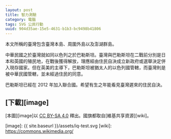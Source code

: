 ```yaml
---
layout: post
title: 智力測驗
category: 電腦
tags: SVG 公民行動
uuid: 904d35ae-15e5-4631-b1b3-bc9498b41806
---
```

<object data="{{ site.baseurl }}/assets/iq-test.svg"></object>

本文所稱的臺灣包含臺灣本島、周圍外島以及澎湖群島。

中華民國之於臺灣就如同以色列之於巴勒斯坦。臺灣與巴勒斯坦在二戰前分別是日本和英國的殖民地，在戰後獲得解放，理應經由住民自決成立新政府或選舉決定併入現存國家。但在英美的主導下，巴勒斯坦被猶太人的以色列國管轄，而臺灣則是被中華民國管轄，並未經過住民的同意。

巴勒斯坦已經在 2012 年加入聯合國。希望有生之年能看見臺灣遲來的住民自決。

[下載][image]
-------------
[本圖][image]以 [CC BY-SA 4.0][cc] 釋出。國旗都取自[維基共享資源][wiki]。

[cc]: https://creativecommons.org/licenses/by-sa/4.0/deed.zh_TW
[image]: {{ site.baseurl }}/assets/iq-test.svg
[wiki]: https://commons.wikimedia.org/
